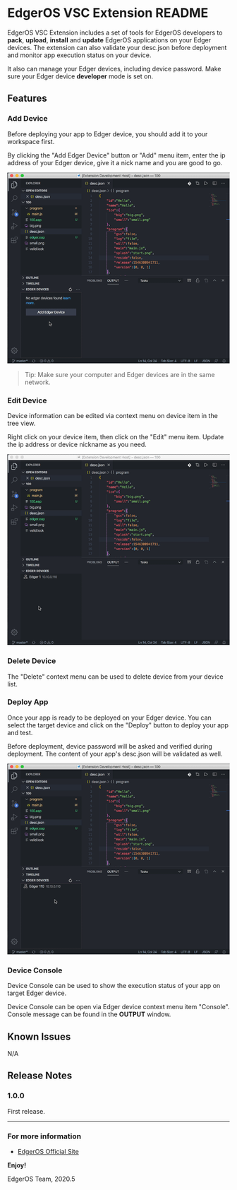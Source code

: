 # EdgerOS VSC Extension README

EdgerOS VSC Extension includes a set of tools for EdgerOS developers to **pack**, **upload**, **install** and **update** EdgerOS applications on your Edger devices. The extension can also validate your desc.json before deployment and monitor app execution status on your device.

It also can manage your Edger devices, including device password. Make sure your Edger device **developer** mode is set on.

## Features

### Add Device

Before deploying your app to Edger device, you should add it to your workspace first.

By clicking the "Add Edger Device" button or "Add" menu item, enter the ip address of your Edger device, give it a nick name and you are good to go.

![add device](media/add-device.gif)

> Tip: Make sure your computer and Edger devices are in the same network.

### Edit Device

Device information can be edited via context menu on device item in the tree view.

Right click on your device item, then click on the "Edit" menu item. Update the ip address or device nickname as you need.

![edit device](media/edit-device.gif)

### Delete Device

The "Delete" context menu can be used to delete device from your device list.

### Deploy App

Once your app is ready to be deployed on your Edger device. You can select the target device and click on the "Deploy" button to deploy your app and test.

Before deployment, device password will be asked and verified during deployment. The content of your app's desc.json will be validated as well.

![deploy app](media/deploy.gif)

### Device Console

Device Console can be used to show the execution status of your app on target Edger device.

Device Console can be open via Edger device context menu item "Console". Console message can be found in the **OUTPUT** window.

## Known Issues

N/A

## Release Notes

### 1.0.0

First release.

-----------------------------------------------------------------------------------------------------------

### For more information

* [EdgerOS Official Site](https://www.edgeros.com)

**Enjoy!**

EdgerOS Team, 2020.5
